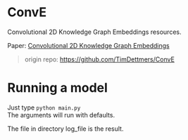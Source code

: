 # ConvE
Convolutional 2D Knowledge Graph Embeddings resources.

Paper: [Convolutional 2D Knowledge Graph Embeddings](https://arxiv.org/abs/1707.01476)
> origin repo: https://github.com/TimDettmers/ConvE


# Running a model
Just type `python main.py`  
The arguments will run with defaults. 

The file in directory log_file is the result.  
